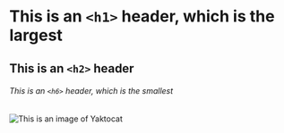 # This is an `<h1>` header, which is the largest

## This is an `<h2>` header

###### This is an `<h6>` header, which is the smallest

![This is an image of Yaktocat](https://octodex.github.com/images/yaktocat.png)
